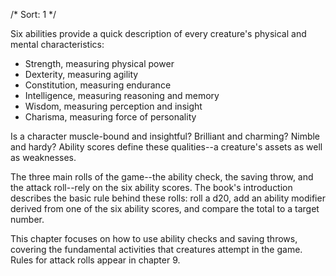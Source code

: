 /*
Sort: 1
*/

Six abilities provide a quick description of every creature's physical and mental characteristics:  
- Strength, measuring physical power  
- Dexterity, measuring agility  
- Constitution, measuring endurance  
- Intelligence, measuring reasoning and memory  
- Wisdom, measuring perception and insight  
- Charisma, measuring force of personality

Is a character muscle-bound and insightful? Brilliant and charming? Nimble and hardy? Ability scores define these qualities--a creature's assets as well as weaknesses.

The three main rolls of the game--the ability check, the saving throw, and the attack roll--rely on the six ability scores. The book's introduction describes the basic rule behind these rolls: roll a d20, add an ability modifier derived from one of the six ability scores, and compare the total to a target number.

This chapter focuses on how to use ability checks and saving throws, covering the fundamental activities that creatures attempt in the game. Rules for attack rolls appear in chapter 9.

